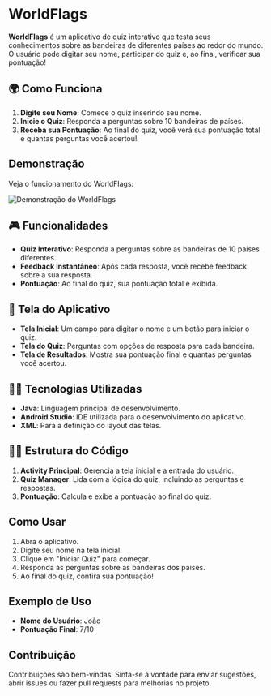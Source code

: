 # WorldFlags

**WorldFlags** é um aplicativo de quiz interativo que testa seus conhecimentos sobre as bandeiras de diferentes países ao redor do mundo. O usuário pode digitar seu nome, participar do quiz e, ao final, verificar sua pontuação!

## 🌍 Como Funciona

1. **Digite seu Nome**: Comece o quiz inserindo seu nome.
2. **Inicie o Quiz**: Responda a perguntas sobre 10 bandeiras de países.
3. **Receba sua Pontuação**: Ao final do quiz, você verá sua pontuação total e quantas perguntas você acertou!
  
## Demonstração

Veja o funcionamento do WorldFlags:

![Demonstração do WorldFlags](https://i.giphy.com/media/v1.Y2lkPTc5MGI3NjExODViZjBqYWZwMXp5ZG1qYWc0YzRjb251bjA5YXBvM3NndHlhOHRiNSZlcD12MV9pbnRlcm5hbF9naWZfYnlfaWQmY3Q9Zw/hSaAYGcEmI2nVilA3Y/giphy.gif)

## 🎮 Funcionalidades

- **Quiz Interativo**: Responda a perguntas sobre as bandeiras de 10 países diferentes.
- **Feedback Instantâneo**: Após cada resposta, você recebe feedback sobre a sua resposta.
- **Pontuação**: Ao final do quiz, sua pontuação total é exibida.

## 📱 Tela do Aplicativo

- **Tela Inicial**: Um campo para digitar o nome e um botão para iniciar o quiz.
- **Tela do Quiz**: Perguntas com opções de resposta para cada bandeira.
- **Tela de Resultados**: Mostra sua pontuação final e quantas perguntas você acertou.

## 👨‍💻 Tecnologias Utilizadas

- **Java**: Linguagem principal de desenvolvimento.
- **Android Studio**: IDE utilizada para o desenvolvimento do aplicativo.
- **XML**: Para a definição do layout das telas.

## 👨‍💻 Estrutura do Código

1. **Activity Principal**: Gerencia a tela inicial e a entrada do usuário.
2. **Quiz Manager**: Lida com a lógica do quiz, incluindo as perguntas e respostas.
3. **Pontuação**: Calcula e exibe a pontuação ao final do quiz.

## Como Usar

1. Abra o aplicativo.
2. Digite seu nome na tela inicial.
3. Clique em "Iniciar Quiz" para começar.
4. Responda às perguntas sobre as bandeiras dos países.
5. Ao final do quiz, confira sua pontuação!

## Exemplo de Uso

- **Nome do Usuário**: João
- **Pontuação Final**: 7/10

## Contribuição

Contribuições são bem-vindas! Sinta-se à vontade para enviar sugestões, abrir issues ou fazer pull requests para melhorias no projeto.
